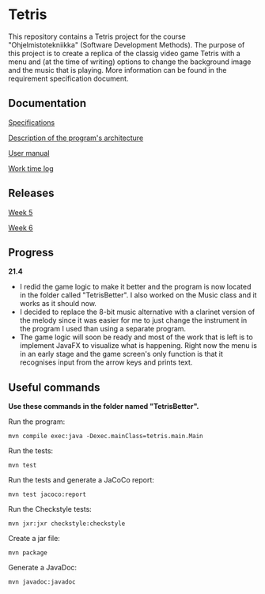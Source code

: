 # Tetris

This repository contains a Tetris project for the course "Ohjelmistotekniikka" (Software Development Methods). The purpose of this project is to create a replica of the classig video game Tetris with a menu and (at the time of writing) options to change the background image and the music that is playing. More information can be found in the requirement specification document.

## Documentation
[Specifications](https://github.com/H4m5t3r/ot-harjoitustyo/blob/master/dokumentaatio/m%C3%A4%C3%A4rittelydokumentti.md)

[Description of the program's architecture](https://github.com/H4m5t3r/ot-harjoitustyo/blob/master/dokumentaatio/arkkitehtuuri.md)

[User manual](https://github.com/H4m5t3r/ot-harjoitustyo/blob/master/dokumentaatio/User%20manual.md)

[Work time log](https://github.com/H4m5t3r/ot-harjoitustyo/blob/master/dokumentaatio/Tuntikirjanpito.md)


## Releases
[Week 5](https://github.com/H4m5t3r/ot-harjoitustyo/releases/tag/viikko5)

[Week 6](https://github.com/H4m5t3r/ot-harjoitustyo/releases/tag/viikko6)

## Progress
**21.4**
* I redid the game logic to make it better and the program is now located in the folder called "TetrisBetter". I also worked on the Music class and it works as it should now.
* I decided to replace the 8-bit music alternative with a clarinet version of the melody since it was easier for me to just change the instrument in the program I used than using a separate program.
* The game logic will soon be ready and most of the work that is left is to implement JavaFX to visualize what is happening. Right now the menu is in an early stage and the game screen's only function is that it recognises input from the arrow keys and prints text.

## Useful commands
**Use these commands in the folder named "TetrisBetter".**

Run the program:
```
mvn compile exec:java -Dexec.mainClass=tetris.main.Main
```

Run the tests:
```
mvn test
```

Run the tests and generate a JaCoCo report:
```
mvn test jacoco:report
```

Run the Checkstyle tests:
```
mvn jxr:jxr checkstyle:checkstyle
```

Create a jar file:
```
mvn package
```

Generate a JavaDoc:
```
mvn javadoc:javadoc
```

